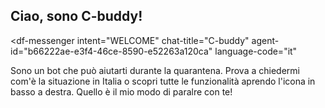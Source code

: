 ## Ciao, sono C-buddy!

<script src="https://www.gstatic.com/dialogflow-console/fast/messenger/bootstrap.js?v=1"></script>
<df-messenger
  intent="WELCOME"
  chat-title="C-buddy"
  agent-id="b66222ae-e3f4-46ce-8590-e52263a120ca"
  language-code="it"
></df-messenger>

Sono un bot che può aiutarti durante la quarantena. Prova a chiedermi com'è la situazione in Italia o scopri tutte le funzionalità aprendo l'icona in basso a destra. Quello è il mio modo di paralre con te!
